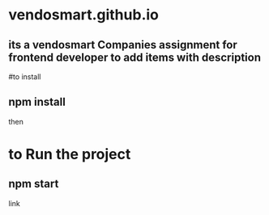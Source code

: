 # vendosmart.github.io
 ## its a vendosmart Companies assignment for frontend developer to add items with description 
 #to install 
 ## npm install
 then
 # to Run the project
 ## npm start
 link
 
 
